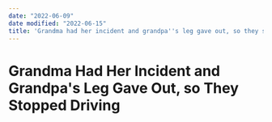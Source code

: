 ```yaml
---
date: "2022-06-09"
date modified: "2022-06-15"
title: 'Grandma had her incident and grandpa''s leg gave out, so they stopped driving'
---
```


# Grandma Had Her Incident and Grandpa's Leg Gave Out, so They Stopped Driving
